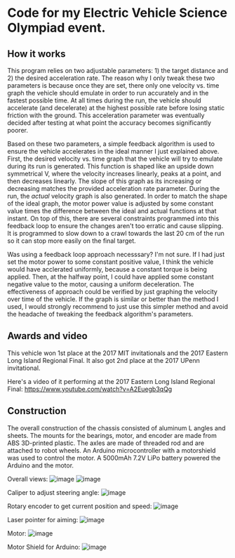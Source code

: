 # Code for my Electric Vehicle Science Olympiad event. 

## How it works
This program relies on two adjustable parameters: 1) the target distance and 2) the desired acceleration rate. The reason why I only tweak these two parameters is because once they are set, there only one velocity vs. time graph the vehicle should emulate in order to run accurately and in the fastest possible time. At all times during the run, the vehicle should accelerate (and decelerate) at the highest possible rate before losing static friction with the ground. This acceleration parameter was eventually decided after testing at what point the accuracy becomes significantly poorer.

Based on these two parameters, a simple feedback algorithm is used to ensure the vehicle accelerates in the ideal manner I just explained above. First, the desired velocity vs. time graph that the vehicle will try to emulate during its run is generated. This function is shaped like an upside down symmetrical V, where the velocity increases linearly, peaks at a point, and then decreases linearly. The slope of this graph as its increasing or decreasing matches the provided acceleration rate parameter. During the run, the _actual_ velocity graph is also generated. In order to match the shape of the ideal graph, the motor power value is adjusted by some constant value times the difference between the ideal and actual functions at that instant. On top of this, there are several constraints programmed into this feedback loop to ensure the changes aren't too erratic and cause slipping. It is programmed to slow down to a crawl towards the last 20 cm of the run so it can stop more easily on the final target.

Was using a feedback loop approach necesssary? I'm not sure. If I had just set the motor power to some constant positive value, I think the vehicle would have acclerated uniformly, because a constant torque is being applied. Then, at the halfway point, I could have applied some constant negative value to the motor, causing a uniform deceleration. The effectiveness of approach could be verified by just graphing the velocity over time of the vehicle. If the graph is similar or better than the method I used, I would strongly recommend to just use this simpler method and avoid the headache of tweaking the feedback algorithm's parameters. 

## Awards and video
This vehicle won 1st place at the 2017 MIT invitationals and the 2017 Eastern Long Island Regional Final. It also got 2nd place at the 2017 UPenn invitational.

Here's a video of it performing at the 2017 Eastern Long Island Regional Final: https://www.youtube.com/watch?v=A2Euegb3qQg

## Construction
The overall construction of the chassis consisted of aluminum L angles and sheets. The mounts for the bearings, motor, and encoder are made from ABS 3D-printed plastic. The axles are made of threaded rod and are attached to robot wheels. An Arduino microcontroller with a motorshield was used to control the motor. A 5000mAh 7.2V LiPo battery powered the Arduino and the motor.
 
Overall views:
![image](https://user-images.githubusercontent.com/21281736/110042209-6f4b7980-7d13-11eb-8534-7a3b565ef5d3.png)
![image](https://user-images.githubusercontent.com/21281736/110042428-c3eef480-7d13-11eb-9d95-84d6f392ac27.png)

Caliper to adjust steering angle: 
![image](https://user-images.githubusercontent.com/21281736/110042610-07e1f980-7d14-11eb-91ad-a06927847da3.png)

Rotary encoder to get current position and speed: 
![image](https://user-images.githubusercontent.com/21281736/110042260-85f1d080-7d13-11eb-9134-485089ba8986.png)

Laser pointer for aiming:
![image](https://user-images.githubusercontent.com/21281736/110042300-9609b000-7d13-11eb-83e9-5ae4a138f9e2.png)

Motor:
![image](https://user-images.githubusercontent.com/21281736/110042367-ae79ca80-7d13-11eb-8dca-a91163d40052.png)

Motor Shield for Arduino: 
![image](https://user-images.githubusercontent.com/21281736/110042317-9dc95480-7d13-11eb-8cd4-e08c8727b2c0.png)


